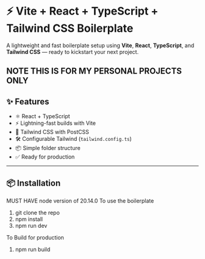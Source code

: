 # ⚡ Vite + React + TypeScript + Tailwind CSS Boilerplate

A lightweight and fast boilerplate setup using **Vite**, **React**, **TypeScript**, and **Tailwind CSS** — ready to kickstart your next project.

NOTE THIS IS FOR MY PERSONAL PROJECTS ONLY
---

## ✨ Features

- ⚛️ React + TypeScript
- ⚡ Lightning-fast builds with Vite
- 🎨 Tailwind CSS with PostCSS
- 🛠️ Configurable Tailwind (`tailwind.config.ts`)
- 📦 Simple folder structure
- ✅ Ready for production

---

## 📦 Installation
MUST HAVE node version of 20.14.0
To use the boilerplate
1. git clone the repo
2. npm install
3. npm run dev

To Build for production 
1. npm run build
